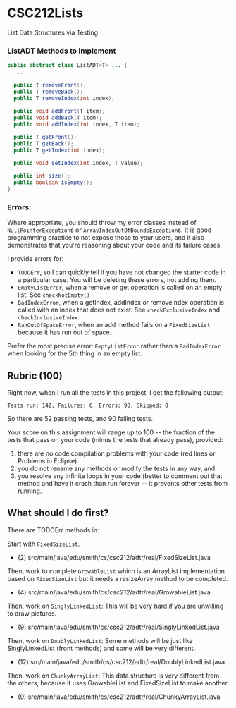 # CSC212Lists
List Data Structures via Testing 

### ListADT Methods to implement

```java
public abstract class ListADT<T> ... {
  ...
  
  public T removeFront();
  public T removeBack();
  public T removeIndex(int index);
  
  public void addFront(T item);
  public void addBack(T item);
  public void addIndex(int index, T item);

  public T getFront();
  public T getBack();
  public T getIndex(int index);
  
  public void setIndex(int index, T value);

  public int size();
  public boolean isEmpty();
}
```

### Errors:

Where appropriate, you should throw my error classes instead of ``NullPointerException``s or ``ArrayIndexOutOfBoundsException``s. It is good programming practice to not expose those to your users, and it also demonstrates that you're reasoning about your code and its failure cases.

I provide errors for:
- ``TODOErr``, so I can quickly tell if you have not changed the starter code in a particular case. You will be deleting these errors, not adding them.
- ``EmptyListError``, when a remove or get operation is called on an empty list. See ``checkNotEmpty()``
- ``BadIndexError``, when a getIndex, addIndex or removeIndex operation is called with an index that does not exist. See ``checkExclusiveIndex`` and ``checkInclusiveIndex``.
- ``RanOutOfSpaceError``, when an add method fails on a ``FixedSizeList`` because it has run out of space.

Prefer the most precise error: ``EmptyListError`` rather than a ``BadIndexError`` when looking for the 5th thing in an empty list.

## Rubric (100)

Right now, when I run all the tests in this project, I get the following output:

```
Tests run: 142, Failures: 0, Errors: 90, Skipped: 0
```

So there are 52 passing tests, and 90 failing tests.

Your score on this assignment will range up to 100 -- the fraction of the tests that pass on your code (minus the tests that already pass), provided:

 1. there are no code compilation problems with your code (red lines or Problems in Eclipse).  
 2. you do not rename any methods or modify the tests in any way, and 
 3. you resolve any infinite loops in your code (better to comment out that method and have it crash than run forever -- it prevents other tests from running.

## What should I do first?

There are TODOErr methods in:

Start with ``FixedSizeList``.
- (2) src/main/java/edu/smith/cs/csc212/adtr/real/FixedSizeList.java

Then, work to complete ``GrowableList`` which is an ArrayList implementation based on ``FixedSizeList`` but it needs a resizeArray method to be completed.
- (4) src/main/java/edu/smith/cs/csc212/adtr/real/GrowableList.java

Then, work on ``SinglyLinkedList``: This will be very hard if you are unwilling to draw pictures.
- (9) src/main/java/edu/smith/cs/csc212/adtr/real/SinglyLinkedList.java

Then, work on ``DoublyLinkedList``: Some methods will be just like SinglyLinkedList (front methods) and some will be very different.
- (12) src/main/java/edu/smith/cs/csc212/adtr/real/DoublyLinkedList.java

Then, work on ``ChunkyArrayList``: This data structure is very different from the others, because it uses GrowableList and FixedSizeList to make another.
- (9) src/main/java/edu/smith/cs/csc212/adtr/real/ChunkyArrayList.java



